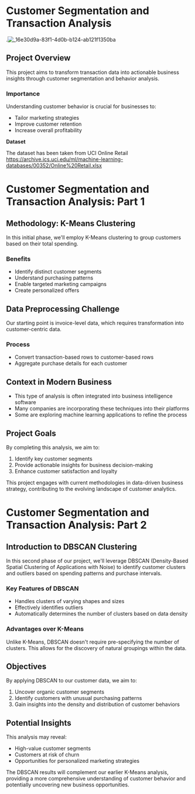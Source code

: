 # Customer Segmentation and Transaction Analysis 
.![_16e30d9a-83f1-4d0b-b124-ab121f1350ba](https://github.com/user-attachments/assets/4259e91d-c8fa-453d-b2a6-361a82c7e4fb)

## Project Overview

This project aims to transform transaction data into actionable business insights through customer segmentation and behavior analysis.

### Importance
Understanding customer behavior is crucial for businesses to:
- Tailor marketing strategies
- Improve customer retention
- Increase overall profitability

**Dataset**

The dataset has been taken from UCI Online Retail 
https://archive.ics.uci.edu/ml/machine-learning-databases/00352/Online%20Retail.xlsx  

# Customer Segmentation and Transaction Analysis: Part 1



## Methodology: K-Means Clustering

In this initial phase, we'll employ K-Means clustering to group customers based on their total spending.

### Benefits
- Identify distinct customer segments
- Understand purchasing patterns
- Enable targeted marketing campaigns
- Create personalized offers

## Data Preprocessing Challenge

Our starting point is invoice-level data, which requires transformation into customer-centric data.

### Process
- Convert transaction-based rows to customer-based rows
- Aggregate purchase details for each customer

## Context in Modern Business

- This type of analysis is often integrated into business intelligence software
- Many companies are incorporating these techniques into their platforms
- Some are exploring machine learning applications to refine the process

## Project Goals

By completing this analysis, we aim to:
1. Identify key customer segments
2. Provide actionable insights for business decision-making
3. Enhance customer satisfaction and loyalty

This project engages with current methodologies in data-driven business strategy, contributing to the evolving landscape of customer analytics.

# Customer Segmentation and Transaction Analysis: Part 2

## Introduction to DBSCAN Clustering

In this second phase of our project, we'll leverage DBSCAN (Density-Based Spatial Clustering of Applications with Noise) to identify customer clusters and outliers based on spending patterns and purchase intervals.

### Key Features of DBSCAN

- Handles clusters of varying shapes and sizes
- Effectively identifies outliers
- Automatically determines the number of clusters based on data density

### Advantages over K-Means

Unlike K-Means, DBSCAN doesn't require pre-specifying the number of clusters. This allows for the discovery of natural groupings within the data.

## Objectives

By applying DBSCAN to our customer data, we aim to:

1. Uncover organic customer segments
2. Identify customers with unusual purchasing patterns
3. Gain insights into the density and distribution of customer behaviors

## Potential Insights

This analysis may reveal:

- High-value customer segments
- Customers at risk of churn
- Opportunities for personalized marketing strategies

The DBSCAN results will complement our earlier K-Means analysis, providing a more comprehensive understanding of customer behavior and potentially uncovering new business opportunities.
